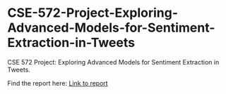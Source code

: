 # CSE-572-Project-Exploring-Advanced-Models-for-Sentiment-Extraction-in-Tweets
CSE 572 Project: Exploring Advanced Models for Sentiment Extraction in Tweets.


Find the report here:
[Link to report](https://github.com/kshesha1/CSE-572-Project/blob/main/CSE_572_Report%20(2).pdf)
